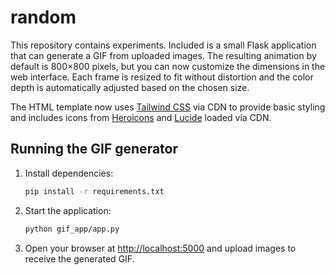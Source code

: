 # random

This repository contains experiments. Included is a small Flask application
that can generate a GIF from uploaded images. The resulting animation by
default is 800&times;800 pixels, but you can now customize the dimensions in
the web interface. Each frame is resized to fit without distortion and the
color depth is automatically adjusted based on the chosen size.

The HTML template now uses [Tailwind CSS](https://tailwindcss.com/) via CDN to
provide basic styling and includes icons from
[Heroicons](https://heroicons.com/) and
[Lucide](https://lucide.dev/) loaded via CDN.

## Running the GIF generator

1. Install dependencies:
   ```bash
   pip install -r requirements.txt
   ```

2. Start the application:
   ```bash
   python gif_app/app.py
   ```

3. Open your browser at [http://localhost:5000](http://localhost:5000)
and upload images to receive the generated GIF.
